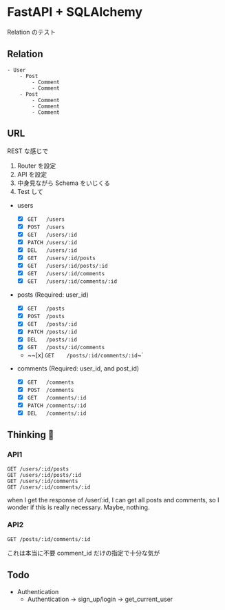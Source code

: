 # FastAPI + SQLAlchemy

Relation のテスト

## Relation

```
- User
    - Post
        - Comment
        - Comment
    - Post
        - Comment
        - Comment
        - Comment
```

## URL

REST な感じで

1. Router を設定
2. API を設定
3. 中身見ながら Schema をいじくる
4. Test して

- users

  - [x] `GET   /users`
  - [x] `POST  /users`
  - [x] `GET   /users/:id`
  - [x] `PATCH /users/:id`
  - [x] `DEL   /users/:id`
  - [x] `GET   /users/:id/posts`
  - [x] `GET   /users/:id/posts/:id`
  - [x] `GET   /users/:id/comments`
  - [x] `GET   /users/:id/comments/:id`

- posts (Required: user_id)

  - [x] `GET   /posts`
  - [x] `POST  /posts`
  - [x] `GET   /posts/:id`
  - [x] `PATCH /posts/:id`
  - [x] `DEL   /posts/:id`
  - [x] `GET   /posts/:id/comments`
  - ~~[x] `GET    /posts/:id/comments/:id`~`

- comments (Required: user_id, and post_id)

  - [x] `GET   /comments`
  - [x] `POST  /comments`
  - [x] `GET   /comments/:id`
  - [x] `PATCH /comments/:id`
  - [x] `DEL   /comments/:id`

## Thinking 🤔

### API1

```
GET /users/:id/posts
GET /users/:id/posts/:id
GET /users/:id/comments
GET /users/:id/comments/:id
```

when I get the response of /user/:id,
I can get all posts and comments, so I wonder if this is really necessary.
Maybe, nothing.

### API2

```
GET /posts/:id/comments/:id
```

これは本当に不要 comment_id だけの指定で十分な気が

## Todo

- Authentication
  - Authentication -> sign_up/login -> get_current_user
